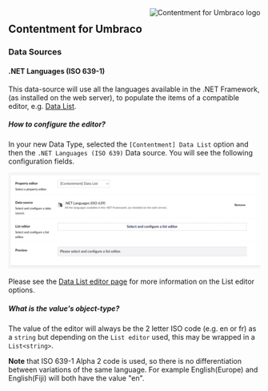 <img src="../assets/img/logo.png" alt="Contentment for Umbraco logo" title="A state of Umbraco happiness." height="130" align="right">

## Contentment for Umbraco

### Data Sources

#### .NET Languages (ISO 639-1)

This data-source will use all the languages available in the .NET Framework, (as installed on the web server), to populate the items of a compatible editor, e.g. [Data List](../editors/data-list.md).


##### How to configure the editor?

In your new Data Type, selected the `[Contentment] Data List` option and then the `.NET Languages (ISO 639)` Data source. You will see the following configuration fields.

![Configuration Editor for Data List - empty state](data-source--languages--configuration-editor-01.png)

Please see the [Data List editor page](../editors/data-list.md) for more information on the List editor options.


##### What is the value's object-type?

The value of the editor will always be the 2 letter ISO code (e.g. en or fr) as a `string` but depending on the `List editor` used, this may be wrapped in a `List<string>`.

**Note** that ISO 639-1 Alpha 2 code is used, so there is no differentiation between variations of the same language. For example English(Europe) and English(Fiji) will both have the value "en".
